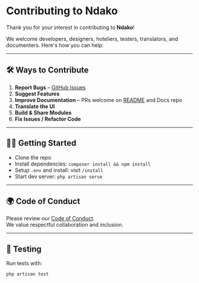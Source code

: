 # Contributing to Ndako

Thank you for your interest in contributing to **Ndako**!

We welcome developers, designers, hoteliers, testers, translators, and documenters. Here's how you can help:

---

## 🛠 Ways to Contribute

1. **Report Bugs** – [GitHub Issues](https://github.com/Koverae/ndako-on-premise/issues)
2. **Suggest Features**
3. **Improve Documentation** – PRs welcome on [README](README.md) and Docs repo
4. **Translate the UI**
5. **Build & Share Modules**
6. **Fix Issues / Refactor Code**

---

## 🧑‍💻 Getting Started

- Clone the repo
- Install dependencies: `composer install && npm install`
- Setup `.env` and install: visit `/install`
- Start dev server: `php artisan serve`

---

## 🌍 Code of Conduct

Please review our [Code of Conduct](https://github.com/Koverae/ndako-on-premise/blob/main/CODE_OF_CONDUCT.md).  
We value respectful collaboration and inclusion.

---

## 🧪 Testing

Run tests with:

```bash
php artisan test
